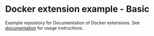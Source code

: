 # Docker extension example - Basic

Example repository for Documentation of Docker extensions. See [documentation](http://developers.keboola.com/extend/docker/quick-start/) for usage instructions.
